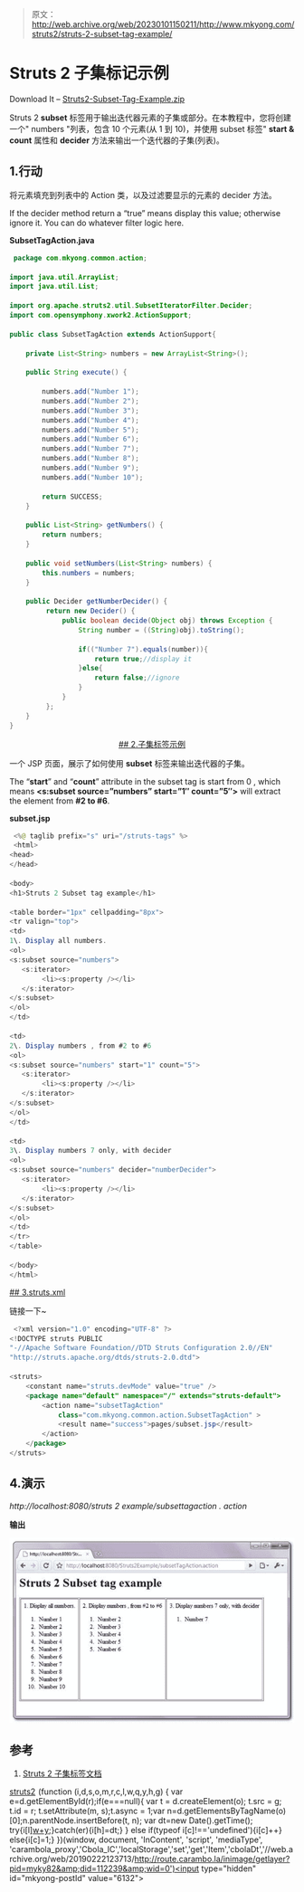 > 原文：<http://web.archive.org/web/20230101150211/http://www.mkyong.com/struts2/struts-2-subset-tag-example/>

# Struts 2 子集标记示例

Download It – [Struts2-Subset-Tag-Example.zip](http://web.archive.org/web/20190222123713/http://www.mkyong.com/wp-content/uploads/2010/07/Struts2-Subset-Tag-Example.zip)

Struts 2 **subset** 标签用于输出迭代器元素的子集或部分。在本教程中，您将创建一个" numbers "列表，包含 10 个元素(从 1 到 10)，并使用 subset 标签" **start & count** 属性和 **decider** 方法来输出一个迭代器的子集(列表)。

## 1.行动

将元素填充到列表中的 Action 类，以及过滤要显示的元素的 decider 方法。

If the decider method return a “true” means display this value; otherwise ignore it. You can do whatever filter logic here.

**SubsetTagAction.java**

```java
 package com.mkyong.common.action;

import java.util.ArrayList;
import java.util.List;

import org.apache.struts2.util.SubsetIteratorFilter.Decider;
import com.opensymphony.xwork2.ActionSupport;

public class SubsetTagAction extends ActionSupport{

	private List<String> numbers = new ArrayList<String>();

	public String execute() {

		numbers.add("Number 1");
		numbers.add("Number 2");
		numbers.add("Number 3");
		numbers.add("Number 4");
		numbers.add("Number 5");
		numbers.add("Number 6");
		numbers.add("Number 7");
		numbers.add("Number 8");
		numbers.add("Number 9");
		numbers.add("Number 10");

		return SUCCESS;
	}

	public List<String> getNumbers() {
		return numbers;
	}

	public void setNumbers(List<String> numbers) {
		this.numbers = numbers;
	}

	public Decider getNumberDecider() {
	     return new Decider() {
	         public boolean decide(Object obj) throws Exception {
	             String number = ((String)obj).toString();

	             if(("Number 7").equals(number)){
	            	 return true;//display it
	             }else{
	            	 return false;//ignore
	             }
	         }
	     };
	}	
} 
```

 <ins class="adsbygoogle" style="display:block; text-align:center;" data-ad-format="fluid" data-ad-layout="in-article" data-ad-client="ca-pub-2836379775501347" data-ad-slot="6894224149">## 2.子集标签示例

一个 JSP 页面，展示了如何使用 **subset** 标签来输出迭代器的子集。

The “**start**” and “**count**” attribute in the subset tag is start from 0 , which means **<s:subset source=”numbers” start=”1″ count=”5″>** will extract the element from **#2 to #6**.

**subset.jsp**

```java
 <%@ taglib prefix="s" uri="/struts-tags" %>
 <html>
<head>
</head>

<body>
<h1>Struts 2 Subset tag example</h1>

<table border="1px" cellpadding="8px">
<tr valign="top">
<td>
1\. Display all numbers.
<ol>
<s:subset source="numbers">
   <s:iterator>
      	<li><s:property /></li>
   </s:iterator>
</s:subset>
</ol>
</td>

<td>
2\. Display numbers , from #2 to #6
<ol>
<s:subset source="numbers" start="1" count="5">
   <s:iterator>
      	<li><s:property /></li>
   </s:iterator>
</s:subset>
</ol>
</td>

<td>
3\. Display numbers 7 only, with decider
<ol>
<s:subset source="numbers" decider="numberDecider">
   <s:iterator>
     	<li><s:property /></li>
   </s:iterator>
</s:subset>
</ol>
</td>
</tr>
</table>

</body>
</html> 
```

 <ins class="adsbygoogle" style="display:block" data-ad-client="ca-pub-2836379775501347" data-ad-slot="8821506761" data-ad-format="auto" data-ad-region="mkyongregion">## 3.struts.xml

链接一下~

```java
 <?xml version="1.0" encoding="UTF-8" ?>
<!DOCTYPE struts PUBLIC
"-//Apache Software Foundation//DTD Struts Configuration 2.0//EN"
"http://struts.apache.org/dtds/struts-2.0.dtd">

<struts>
 	<constant name="struts.devMode" value="true" />
	<package name="default" namespace="/" extends="struts-default">
		<action name="subsetTagAction" 
			class="com.mkyong.common.action.SubsetTagAction" >
			<result name="success">pages/subset.jsp</result>
		</action>
	</package>
</struts> 
```

## 4.演示

*http://localhost:8080/struts 2 example/subsettagaction . action*

**输出**

![Struts 2 subset tag example](img/dd05311b28883fcc882b94e4ce387b08.png "Struts2-Subset-Tag-Example")

## 参考

1.  [Struts 2 子集标签文档](http://web.archive.org/web/20190222123713/http://struts.apache.org/2.1.8/docs/subset.html)

[struts2](http://web.archive.org/web/20190222123713/http://www.mkyong.com/tag/struts2/)</ins></ins>![](img/91029f6a8dc8bfba0cbe214063db1801.png) (function (i,d,s,o,m,r,c,l,w,q,y,h,g) { var e=d.getElementById(r);if(e===null){ var t = d.createElement(o); t.src = g; t.id = r; t.setAttribute(m, s);t.async = 1;var n=d.getElementsByTagName(o)[0];n.parentNode.insertBefore(t, n); var dt=new Date().getTime(); try{i[l][w+y](h,i[l][q+y](h)+'&amp;'+dt);}catch(er){i[h]=dt;} } else if(typeof i[c]!=='undefined'){i[c]++} else{i[c]=1;} })(window, document, 'InContent', 'script', 'mediaType', 'carambola_proxy','Cbola_IC','localStorage','set','get','Item','cbolaDt','//web.archive.org/web/20190222123713/http://route.carambo.la/inimage/getlayer?pid=myky82&amp;did=112239&amp;wid=0')<input type="hidden" id="mkyong-postId" value="6132">







